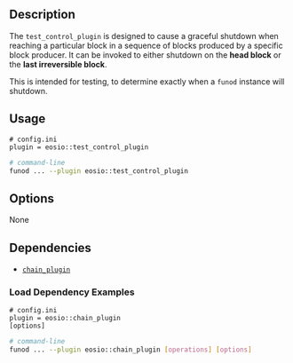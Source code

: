 
## Description

The `test_control_plugin` is designed to cause a graceful shutdown when reaching a particular block in a sequence of blocks produced by a specific block producer. It can be invoked to either shutdown on the **head block** or the **last irreversible block**.

This is intended for testing, to determine exactly when a `funod` instance will shutdown.

## Usage

```console
# config.ini
plugin = eosio::test_control_plugin
```
```sh
# command-line
funod ... --plugin eosio::test_control_plugin
```

## Options

None

## Dependencies

* [`chain_plugin`](../chain_plugin/index.md)

### Load Dependency Examples

```console
# config.ini
plugin = eosio::chain_plugin
[options]
```
```sh
# command-line
funod ... --plugin eosio::chain_plugin [operations] [options]
```
